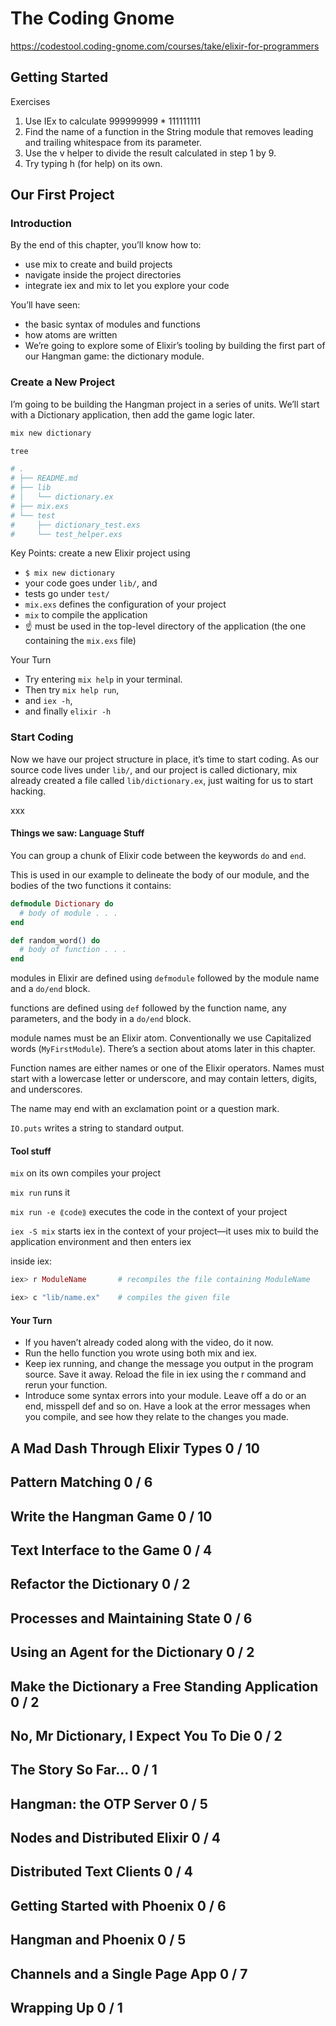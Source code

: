 # The Coding Gnome

https://codestool.coding-gnome.com/courses/take/elixir-for-programmers

## Getting Started

Exercises
1. Use IEx to calculate 999999999 * 111111111
2. Find the name of a function in the String module that
   removes leading and trailing whitespace from its parameter.
3. Use the v helper to divide the result calculated in step 1
   by 9.
4. Try typing h (for help) on its own.

## Our First Project

### Introduction

By the end of this chapter, you’ll know how to:
- use mix to create and build projects
- navigate inside the project directories
- integrate iex and mix to let you explore your code

You’ll have seen:
- the basic syntax of modules and functions
- how atoms are written
- We’re going to explore some of Elixir’s tooling by building the first
  part of our Hangman game: the dictionary module.

### Create a New Project

I’m going to be building the Hangman project in a series of units. We’ll
start with a Dictionary application, then add the game logic later.

```bash
mix new dictionary
```

```bash
tree

# .
# ├── README.md
# ├── lib
# │   └── dictionary.ex
# ├── mix.exs
# └── test
#     ├── dictionary_test.exs
#     └── test_helper.exs
```

Key Points: create a new Elixir project using
- `$ mix new dictionary`
- your code goes under `lib/`, and 
- tests go under `test/`
- `mix.exs` defines the configuration of your project
- `mix` to compile the application
- :point_up: must be used in the top-level directory of the application
  (the one containing the `mix.exs` file)

Your Turn
- Try entering `mix help` in your terminal.
- Then try `mix help run`,
- and `iex -h`,
- and finally `elixir -h`

### Start Coding

Now we have our project structure in place, it’s time to start coding. As
our source code lives under `lib/`, and our project is called dictionary,
mix already created a file called `lib/dictionary.ex`, just waiting for us
to start hacking.

xxx

#### Things we saw: Language Stuff

You can group a chunk of Elixir code between the keywords `do` and `end`.

This is used in our example to delineate the body of our module, and the
bodies of the two functions it contains:

```elixir
defmodule Dictionary do
  # body of module . . .
end

def random_word() do
  # body of function . . .
end
```

modules in Elixir are defined using `defmodule` followed by the module
name and a `do/end` block.

functions are defined using `def` followed by the function name, any
parameters, and the body in a `do/end` block.

module names must be an Elixir atom. Conventionally we use Capitalized
words (`MyFirstModule`). There’s a section about atoms later in this
chapter.

Function names are either names or one of the Elixir operators. Names must
start with a lowercase letter or underscore, and may contain letters,
digits, and underscores. 

The name may end with an exclamation point or a question mark.

`IO.puts` writes a string to standard output.

#### Tool stuff

`mix` on its own compiles your project

`mix run` runs it

`mix run -e ⟪code⟫` executes the code in the context of your project

`iex -S mix` starts iex in the context of your project—it uses mix to
build the application environment and then enters iex

inside iex:
```elixir
iex> r ModuleName       # recompiles the file containing ModuleName

iex> c "lib/name.ex"    # compiles the given file
```

#### Your Turn

- If you haven’t already coded along with the video, do it now.
- Run the hello function you wrote using both mix and iex.
- Keep iex running, and change the message you output in the program
  source. Save it away. Reload the file in iex using the r command and
  rerun your function.
- Introduce some syntax errors into your module. Leave off a do or an end,
  misspell def and so on. Have a look at the error messages when you
  compile, and see how they relate to the changes you made.



## A Mad Dash Through Elixir Types 0 / 10

## Pattern Matching 0 / 6

## Write the Hangman Game 0 / 10

## Text Interface to the Game 0 / 4

## Refactor the Dictionary 0 / 2

## Processes and Maintaining State 0 / 6

## Using an Agent for the Dictionary 0 / 2

## Make the Dictionary a Free Standing Application 0 / 2

## No, Mr Dictionary, I Expect You To Die 0 / 2

## The Story So Far… 0 / 1

## Hangman: the OTP Server 0 / 5

## Nodes and Distributed Elixir 0 / 4

## Distributed Text Clients 0 / 4

## Getting Started with Phoenix 0 / 6

## Hangman and Phoenix 0 / 5

## Channels and a Single Page App 0 / 7

## Wrapping Up 0 / 1

